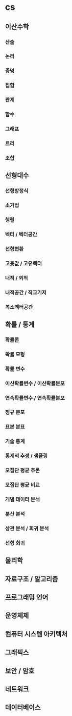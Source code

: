 # cs

## 이산수학

### 산술

### 논리

### 증명

### 집합

### 관계

### 함수

### 그래프

### 트리

### 조합

## 선형대수

### 선형방정식

### 소거법

### 행렬

### 벡터 / 벡터공간

### 선형변환

### 고윳값 / 고유벡터

### 내적 / 외적

### 내적공간 / 직교기저

### 복소벡터공간

## 확률 / 통계

### 확률론

### 확률 모형

### 확률 변수

### 이산확률변수 / 이산확률분포

### 연속확률변수 / 연속확률분포

### 정규 분포

### 표본 분표

### 기술 통계

### 통계적 추정 / 샘플링

### 모집단 평균 추론

### 모집단 평균 비교

### 개별 데이터 분석

### 분산 분석

### 상관 분석 / 회귀 분석

### 선형 회귀

## 물리학

## 자료구조 / 알고리즘

## 프로그래밍 언어

## 운영체제

## 컴퓨터 시스템 아키텍처

## 그래픽스

## 보안 / 암호

## 네트워크

## 데이터베이스

